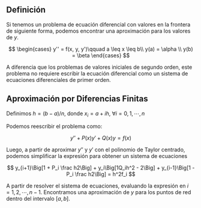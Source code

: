 ## Definición

Si tenemos un problema de ecuación diferencial con valores en la frontera de siguiente forma, podemos encontrar una aproximación para los valores de $y$.

$$
\begin{cases}
y'' = f(x, y, y')\qquad a \leq x \leq b\\
y(a) = \alpha \\
y(b) = \beta
\end{cases}
$$

A diferencia que los problemas de valores iniciales de segundo orden, este problema no requiere escribir la ecuación diferencial como un sistema de ecuaciones diferenciales de primer orden.

## Aproximación por Diferencias Finitas

Definimos $h = (b - a)/n$, donde $x_i = a + ih, \ \forall i = 0,1, \cdots, n$

Podemos reescribir el problema como:

$$
y'' + P(x)y' + Q(x)y = f(x)
$$

Luego, a partir de aproximar $y''$ y $y'$ con el polinomio de Taylor centrado, podemos simplificar la expresión para obtener un sistema de ecuaciones

$$
y_{i+1}\Big[1 + P_i \frac h2\Big] + y_i\Big[1Q_ih^2 - 2\Big] + y_{i-1}\Big[1 - P_i \frac h2\Big] = h^2f_i
$$

A partir de resolver el sistema de ecuaciones, evaluando la expresión en $i=1, 2, \cdots, n{-}1$. Encontramos una aproximación de $y$ para los puntos de red dentro del intervalo $[a,b]$.
